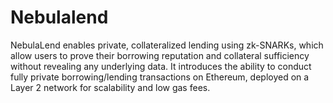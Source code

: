 # Nebulalend
NebulaLend enables private, collateralized lending using zk-SNARKs, which allow users to prove their borrowing reputation and collateral sufficiency without revealing any underlying data. It introduces the ability to conduct fully private borrowing/lending transactions on Ethereum, deployed on a Layer 2 network  for scalability and low gas fees.
